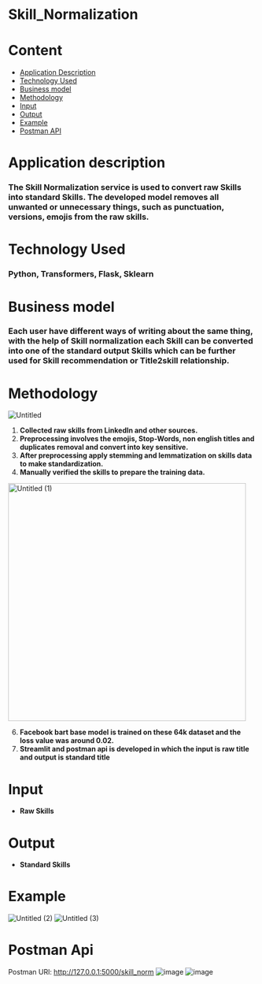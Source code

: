 # Skill_Normalization

# Content
- [Application Description](#Application-Description)
- [Technology Used](#Technology-Used)
- [Business model](#Business-model)
- [Methodology](#Methodology)
- [Input](#Input)
- [Output](#Output)
- [Example](#Example)
- [Postman API](#Postman-API)

# Application description

### The Skill Normalization service is used to convert raw Skills into standard Skills. The developed model removes all unwanted or unnecessary things, such as punctuation, versions, emojis from the raw skills.

# **Technology Used**

### Python, Transformers, Flask, Sklearn

# **Business model**

### Each user have different ways of writing about the same thing, with the help of Skill normalization each Skill can be converted into one of the standard output Skills which can be further used for Skill recommendation or Title2skill relationship.

# Methodology

![Untitled](https://user-images.githubusercontent.com/101692969/234448714-3f78c76f-b324-4533-a2f2-881d484abae8.png)

1. **Collected raw skills from LinkedIn and other sources.**
2. **Preprocessing involves the emojis, Stop-Words, non english titles and duplicates removal and convert into key sensitive.**
3. **After preprocessing apply stemming and lemmatization on skills data to make standardization.**
4. **Manually verified the skills to prepare the training data.**

<img width="483" alt="Untitled (1)" src="https://user-images.githubusercontent.com/101692969/234448757-773f71ba-0ed2-405b-b64d-eb1d39e64cf1.png">

6. **Facebook bart base model is trained on these 64k dataset and the loss value was around 0.02.**
7.  **Streamlit and postman api is developed in which the input is raw title and output is standard    title**

# Input

- **Raw Skills**

# Output

- **Standard  Skills**

# Example
![Untitled (2)](https://user-images.githubusercontent.com/101692969/234448800-c07ba497-b811-42d1-b83f-08981dc91778.png)
![Untitled (3)](https://user-images.githubusercontent.com/101692969/234448828-80fe268b-1317-43b3-b088-7baf903538d1.png)


# Postman Api
Postman URl: http://127.0.0.1:5000/skill_norm
![image](https://user-images.githubusercontent.com/101692969/234567578-64b357e9-bd4b-45e9-b56e-9f09a6732b72.png)
![image](https://user-images.githubusercontent.com/101692969/234567957-44c00310-bbf7-49d0-8f69-fe6f13060791.png)


